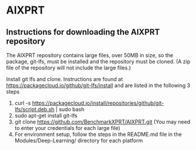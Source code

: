 # AIXPRT

## Instructions for downloading the AIXPRT repository

The AIXPRT repository contains large files, over 50MB in size, so the package, git-lfs, must be installed and the repository must be cloned. (A zip file of the repository will not include the large files.)  

Install git lfs and clone.
Instructions are found at https://packagecloud.io/github/git-lfs/install and are listed in the following 3 steps

1.	curl -s https://packagecloud.io/install/repositories/github/git-lfs/script.deb.sh | sudo bash
2.  sudo apt-get install git-lfs
3.  git clone https://github.com/BenchmarkXPRT/AIXPRT.git (You may need to enter your credentials for each large file)
4.  For environment setup, follow the steps in the README.md file in the Modules/Deep-Learning/ directory for each platform
